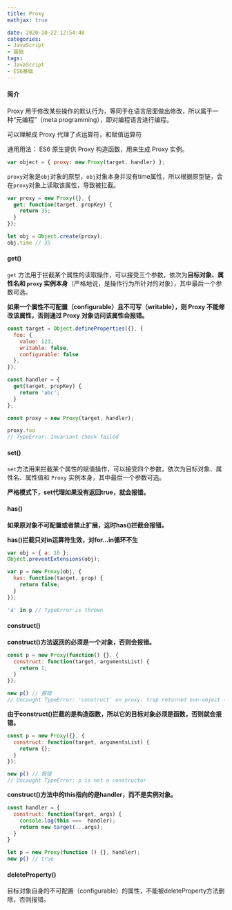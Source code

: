 ```yaml
---
title: Proxy
mathjax: true

date: 2020-10-22 12:54:48
categories:
- JavaScript
- 基础
tags:
- JavaScript
- ES6基础
---
```


#### 简介

Proxy 用于修改某些操作的默认行为，等同于在语言层面做出修改，所以属于一种“元编程”（meta programming），即对编程语言进行编程。

可以理解成 Proxy 代理了点运算符，和赋值运算符

通用用法： ES6 原生提供 Proxy 构造函数，用来生成 Proxy 实例。

```javascript
var object = { proxy: new Proxy(target, handler) };
```

`proxy`对象是`obj`对象的原型，`obj`对象本身并没有time属性，所以根据原型链，会在`proxy`对象上读取该属性，导致被拦截。

```javascript
var proxy = new Proxy({}, {
  get: function(target, propKey) {
    return 35;
  }
});

let obj = Object.create(proxy);
obj.time // 35
```

#### get()

`get` 方法用于拦截某个属性的读取操作，可以接受三个参数，依次为**目标对象、属性名和 `proxy` 实例本身**（严格地说，是操作行为所针对的对象），其中最后一个参数可选。

**如果一个属性不可配置（configurable）且不可写（writable），则 Proxy 不能修改该属性，否则通过 Proxy 对象访问该属性会报错。**

```javascript
const target = Object.defineProperties({}, {
  foo: {
    value: 123,
    writable: false,
    configurable: false
  },
});

const handler = {
  get(target, propKey) {
    return 'abc';
  }
};

const proxy = new Proxy(target, handler);

proxy.foo
// TypeError: Invariant check failed
```

#### set()

`set`方法用来拦截某个属性的赋值操作，可以接受四个参数，依次为目标对象、属性名、属性值和 `Proxy` 实例本身，其中最后一个参数可选。

**严格模式下，set代理如果没有返回true，就会报错。**

#### has()

**如果原对象不可配置或者禁止扩展，这时has()拦截会报错。**

**has()拦截只对in运算符生效，对for...in循环不生**

```javascript
var obj = { a: 10 };
Object.preventExtensions(obj);

var p = new Proxy(obj, {
  has: function(target, prop) {
    return false;
  }
});

'a' in p // TypeError is thrown
```

#### construct()

**construct()方法返回的必须是一个对象，否则会报错。**

```javascript
const p = new Proxy(function() {}, {
  construct: function(target, argumentsList) {
    return 1;
  }
});

new p() // 报错
// Uncaught TypeError: 'construct' on proxy: trap returned non-object ('1')
```

**由于construct()拦截的是构造函数，所以它的目标对象必须是函数，否则就会报错。**

```javascript
const p = new Proxy({}, {
  construct: function(target, argumentsList) {
    return {};
  }
});

new p() // 报错
// Uncaught TypeError: p is not a constructor
```

**construct()方法中的this指向的是handler，而不是实例对象。**

```javascript
const handler = {
  construct: function(target, args) {
    console.log(this ===  handler);
    return new target(...args);
  }
}

let p = new Proxy(function () {}, handler);
new p() // true
```

#### deleteProperty()

目标对象自身的不可配置（configurable）的属性，不能被deleteProperty方法删除，否则报错。

